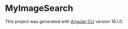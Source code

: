 # MyImageSearch

This project was generated with [Angular CLI](https://github.com/angular/angular-cli) version 16.1.0.
